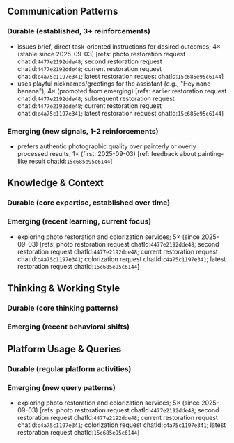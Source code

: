## Communication Patterns
### Durable (established, 3+ reinforcements)
- issues brief, direct task-oriented instructions for desired outcomes; 4× (stable since 2025-09-03) [refs: photo restoration request chatId:`4477e2192dde48`; second restoration request chatId:`4477e2192dde48`; current restoration request chatId:`c4a75c1197e341`; latest restoration request chatId:`15c685e95c6144`]
- uses playful nicknames/greetings for the assistant (e.g., "Hey nano banana"); 4× (promoted from emerging) [refs: earlier restoration request chatId:`4477e2192dde48`; subsequent restoration request chatId:`4477e2192dde48`; current restoration request chatId:`c4a75c1197e341`; latest restoration request chatId:`15c685e95c6144`]

### Emerging (new signals, 1-2 reinforcements)
- prefers authentic photographic quality over painterly or overly processed results; 1× (first: 2025-09-03) [ref: feedback about painting-like result chatId:`15c685e95c6144`]

## Knowledge & Context
### Durable (core expertise, established over time)

### Emerging (recent learning, current focus)
- exploring photo restoration and colorization services; 5× (since 2025-09-03) [refs: photo restoration request chatId:`4477e2192dde48`; second restoration request chatId:`4477e2192dde48`; current restoration request chatId:`c4a75c1197e341`; colorization request chatId:`c4a75c1197e341`; latest restoration request chatId:`15c685e95c6144`]

## Thinking & Working Style
### Durable (core thinking patterns)

### Emerging (recent behavioral shifts)

## Platform Usage & Queries
### Durable (regular platform activities)

### Emerging (new query patterns)
- exploring photo restoration and colorization services; 5× (since 2025-09-03) [refs: photo restoration request chatId:`4477e2192dde48`; second restoration request chatId:`4477e2192dde48`; current restoration request chatId:`c4a75c1197e341`; colorization request chatId:`c4a75c1197e341`; latest restoration request chatId:`15c685e95c6144`]